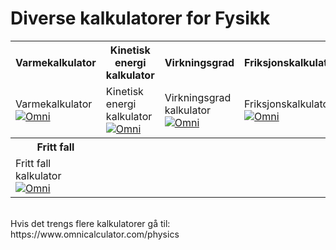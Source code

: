 # Diverse kalkulatorer for Fysikk
<script async src="https://cdn.omnicalculator.com/sdk.js"></script>

<table style="width:100%">
    <tr>
        <th>Varmekalkulator</th>
        <th>Kinetisk energi kalkulator</th>
        <th>Virkningsgrad</th>
        <th>Friksjonskalkulator</th>
    </tr>
    <tr>
        <td> 
            <div class="omni-calculator" data-calculator="physics/specific-heat" data-width="300" data-config='{}' data-currency="NOK" data-show-row-controls="false" data-version="3" data-t="1552036298009"> <div class="omni-calculator-header">Varmekalkulator</div>
                <div class="omni-calculator-footer">
                    <a href="https://www.omnicalculator.com/physics/specific-heat" target="_blank"><img alt="Omni" class="omni-calculator-logo" src="https://cdn.omnicalculator.com/embed/omni-calculator-logo-long.svg" /></a>
                </div>
            </div>
        </td>
        <td> 
            <div class="omni-calculator" data-calculator="physics/kinetic-energy" data-width="300" data-config='{}' data-currency="NOK" data-show-row-controls="false" data-version="3" data-t="1552037553715">
                <div class="omni-calculator-header">Kinetisk energi kalkulator</div>
                <div class="omni-calculator-footer">
                <a href="https://www.omnicalculator.com/physics/kinetic-energy" target="_blank"><img alt="Omni" class="omni-calculator-logo" src="https://cdn.omnicalculator.com/embed/omni-calculator-logo-long.svg" /></a>
                </div>
            </div>
        </td>
        <td>
            <div class="omni-calculator" data-calculator="physics/efficiency" data-width="300" data-config='{}' data-currency="NOK" data-show-row-controls="false" data-version="3" data-t="1552036438299">
                <div class="omni-calculator-header">Virkningsgrad kalkulator</div>
                    <div class="omni-calculator-footer">
                <a href="https://www.omnicalculator.com/physics/efficiency" target="_blank"><img alt="Omni" class="omni-calculator-logo" src="https://cdn.omnicalculator.com/embed/omni-calculator-logo-long.svg" /></a>
                </div>
            </div>
        </td>
        <td>
            <div class="omni-calculator" data-calculator="physics/friction" data-width="300" data-config='{}' data-currency="NOK" data-show-row-controls="false" data-version="3" data-t="1552036704182">
                <div class="omni-calculator-header">Friksjonskalkulator</div>
                    <div class="omni-calculator-footer">
                        <a href="https://www.omnicalculator.com/physics/friction" target="_blank"><img alt="Omni" class="omni-calculator-logo" src="https://cdn.omnicalculator.com/embed/omni-calculator-logo-long.svg" /></a>
                </div>
            </div>
        </td>
    </tr>
    <tr>
        <th>Fritt fall</th>
        <th></th>
        <th></th>
        <th></th>
    </tr>
    <tr>
        <td>
            <div class="omni-calculator" data-calculator="physics/free-fall" data-width="300" data-config='{}' data-currency="NOK" data-  show-row-controls="false" data-version="3" data-t="1552037351404">
                <div class="omni-calculator-header">Fritt fall kalkulator</div>
                    <div class="omni-calculator-footer">
                    <a href="https://www.omnicalculator.com/physics/free-fall" target="_blank"><img alt="Omni" class="omni-calculator-logo" src="https://cdn.omnicalculator.com/embed/omni-calculator-logo-long.svg" /></a>
                </div>
            </div>
        </td>
        <td></td>
        <td></td>
        <td></td>
    </tr>
</table>


<br>
Hvis det trengs flere kalkulatorer gå til: https://www.omnicalculator.com/physics 
